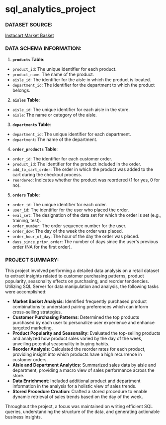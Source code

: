# sql_analytics_project

### DATASET SOURCE:

[Instacart Market Basket](https://www.kaggle.com/competitions/instacart-market-basket-analysis/data)

### DATA SCHEMA INFORMATION:

1. **`products` Table**:

- `product_id`: The unique identifier for each product.
- `product_name`: The name of the product.
- `aisle_id`: The identifier for the aisle in which the product is located.
- `department_id`: The identifier for the department to which the product belongs.
2. **`aisles` Table**:

- `aisle_id`: The unique identifier for each aisle in the store.
- `aisle`: The name or category of the aisle.
3. **`departments` Table**:

- `department_id`: The unique identifier for each department.
- `department`: The name of the department.
4. **`order_products` Table**:

- `order_id`: The identifier for each customer order.
- `product_id`: The identifier for the product included in the order.
- `add_to_cart_order`: The order in which the product was added to the cart during the checkout process.
- `reordered`: Indicates whether the product was reordered (1 for yes, 0 for no).
5. **`orders` Table**:

- `order_id`: The unique identifier for each order.
- `user_id`: The identifier for the user who placed the order.
- `eval_set`: The designation of the data set for which the order is set (e.g., training, test).
- `order_number`: The order sequence number for the user.
- `order_dow`: The day of the week the order was placed.
- `order_hour_of_day`: The hour of the day the order was placed.
- `days_since_prior_order`: The number of days since the user's previous order (NA for the first order).

### PROJECT SUMMARY:

This project involved performing a detailed data analysis on a retail dataset to extract insights related to customer purchasing patterns, product popularity, seasonality effects on purchasing, and reorder tendencies. Utilizing SQL Server for data manipulation and analysis, the following tasks were accomplished:

- **Market Basket Analysis**: Identified frequently purchased product combinations to understand pairing preferences which can inform cross-selling strategies.
- **Customer Purchasing Patterns**: Determined the top products purchased by each user to personalize user experience and enhance targeted marketing.
- **Product Popularity and Seasonality**: Evaluated the top-selling products and analyzed how product sales varied by the day of the week, unveiling potential seasonality in buying habits.
- **Reorder Analysis**: Calculated the reorder rates for each product, providing insight into which products have a high recurrence in customer orders.
- **Aisle and Department Analytics**: Summarized sales data by aisle and department, providing a macro view of sales performance across the store.
- **Data Enrichment**: Included additional product and department information in the analysis for a holistic view of sales trends.
- **Stored Procedure Creation**: Crafted a stored procedure to enable dynamic retrieval of sales trends based on the day of the week.

Throughout the project, a focus was maintained on writing efficient SQL queries, understanding the structure of the data, and generating actionable business insights.